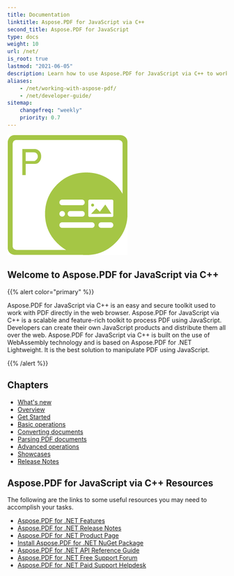 ```yaml
---
title: Documentation
linktitle: Aspose.PDF for JavaScript via C++
second_title: Aspose.PDF for JavaScript
type: docs
weight: 10
url: /net/
is_root: true
lastmod: "2021-06-05"
description: Learn how to use Aspose.PDF for JavaScript via C++ to work with PDF directly in browser.
aliases:
    - /net/working-with-aspose-pdf/
    - /net/developer-guide/           
sitemap:
    changefreq: "weekly"
    priority: 0.7
---
```

![Aspose.PDF for JavaScript via C++ logo image](aspose_pdf-for-net.png)

<h2>Welcome to Aspose.PDF for JavaScript via C++</h2>

{{% alert color="primary" %}}

Aspose.PDF for JavaScript via C++ is an easy and secure toolkit used to work with PDF directly in the web browser. Aspose.PDF for JavaScript via C++ is a scalable and feature-rich toolkit to process PDF using JavaScript. Developers can create their own JavaScript products and distribute them all over the web. Aspose.PDF for JavaScript via C++ is built on the use of WebAssembly technology and is based on Aspose.PDF for .NET Lightweight. It is the best solution to manipulate PDF using JavaScript.

{{% /alert %}}

<h2>Chapters</h2>

- [What's new](/pdf/javascript-cpp/whatsnew/)
- [Overview](/pdf/javascript-cpp/overview/)
- [Get Started](/pdf/javascript-cpp/get-started/)
- [Basic operations](/pdf/javascript-cpp/basic-operations/)
- [Converting documents](/pdf/javascript-cpp/converting/)
- [Parsing PDF documents](/pdf/javascript-cpp/parsing/)
- [Advanced operations](/pdf/javascript-cpp/advanced-operations/)
- [Showcases](/pdf/javascript-cpp/showcases/)
- [Release Notes](/pdf/javascript-cpp/release-notes/)

<h2>Aspose.PDF for JavaScript via C++ Resources</h2>

The following are the links to some useful resources you may need to accomplish your tasks.

- [Aspose.PDF for .NET Features](/pdf/net/key-features/)
- [Aspose.PDF for .NET Release Notes](/pdf/net/release-notes/)
- [Aspose.PDF for .NET Product Page](https://products.aspose.com/pdf/net/)
- [Install Aspose.PDF for .NET NuGet Package](https://www.nuget.org/packages/Aspose.PDF/)
- [Aspose.PDF for .NET API Reference Guide](https://reference.aspose.com/pdf/net)
- [Aspose.PDF for .NET Free Support Forum](https://forum.aspose.com/c/pdf/10)
- [Aspose.PDF for .NET Paid Support Helpdesk](https://helpdesk.aspose.com/)
